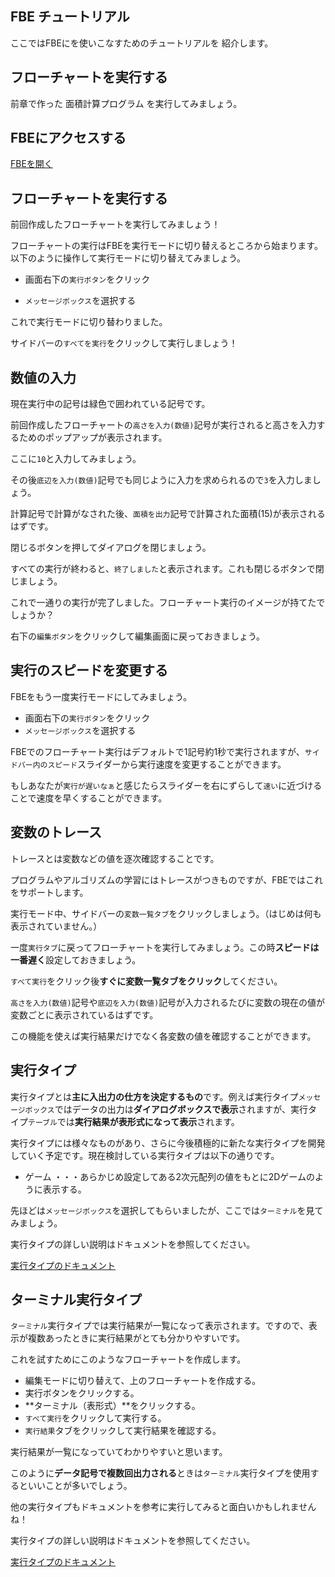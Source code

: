 
<Section>

# FBE チュートリアル

ここではFBEにを使いこなすためのチュートリアルを
紹介します。

## フローチャートを実行する

前章で作った 面積計算プログラム を実行してみましょう。

</Section>

<!-- <Section>

## FBEにアクセスする

[FBEを開く](https://fbe.vercel.app/)


![画像](ss_04)

</Section> -->

<Section>

## FBEにアクセスする

[FBEを開く](https://fbe.vercel.app/)

</Section>

<Section>

## フローチャートを実行する

前回作成したフローチャートを実行してみましょう！

フローチャートの実行はFBEを実行モードに切り替えるところから始まります。以下のように操作して実行モードに切り替えてみましょう。

<HowTo>

- 画面右下の`実行ボタン`をクリック

- `メッセージボックス`を選択する

</HowTo>

これで実行モードに切り替わりました。

<!-- 実行モードの画像 -->

サイドバーの`すべてを実行`をクリックして実行しましょう！

<!-- 実行様子の画像 -->

## 数値の入力

現在実行中の記号は緑色で囲われている記号です。

前回作成したフローチャートの`高さを入力(数値)`記号が実行されると高さを入力するためのポップアップが表示されます。

<!-- 入力記号の入力イメージ -->

ここに`10`と入力してみましょう。

<!-- 10を入力した様子 -->

その後`底辺を入力(数値)`記号でも同じように入力を求められるので`3`を入力しましょう。

<!-- 3を入力した様子 -->

計算記号で計算がなされた後、`面積を出力`記号で計算された面積(15)が表示されるはずです。

<!-- 15が出力された様子 -->

閉じるボタンを押してダイアログを閉じましょう。

すべての実行が終わると、`終了しました`と表示されます。これも閉じるボタンで閉じましょう。

これで一通りの実行が完了しました。フローチャート実行のイメージが持てたでしょうか？

右下の`編集ボタン`をクリックして編集画面に戻っておきましょう。

</Section>

<Section>

## 実行のスピードを変更する

FBEをもう一度実行モードにしてみましょう。

<HowTo>

- 画面右下の`実行ボタン`をクリック
- `メッセージボックス`を選択する

</HowTo>

FBEでのフローチャート実行はデフォルトで1記号約1秒で実行されますが、`サイドバー内のスピード`スライダーから実行速度を変更することができます。

もしあなたが`実行が遅いなぁ`と感じたらスライダーを右にずらして`速い`に近づけることで速度を早くすることができます。

</Section>

<Section>

## 変数のトレース

トレースとは変数などの値を逐次確認することです。

プログラムやアルゴリズムの学習にはトレースがつきものですが、FBEではこれをサポートします。

実行モード中、サイドバーの`変数一覧タブ`をクリックしましょう。（はじめは何も表示されていません。）

一度`実行タブ`に戻ってフローチャートを実行してみましょう。この時**スピードは一番遅く**設定しておきましょう。

`すべて実行`をクリック後**すぐに変数一覧タブをクリック**してください。

`高さを入力(数値)`記号や`底辺を入力(数値)`記号が入力されるたびに変数の現在の値が変数ごとに表示されているはずです。

<!-- 変数トレース画面 -->

この機能を使えば実行結果だけでなく各変数の値を確認することができます。

</Section>

<Section>

## 実行タイプ

実行タイプとは**主に入出力の仕方を決定するもの**です。例えば実行タイプ`メッセージボックス`ではデータの出力は**ダイアログボックスで表示**されますが、実行タイプ`テーブル`では**実行結果が表形式になって表示**されます。

<Blue>

実行タイプには様々なものがあり、さらに今後積極的に新たな実行タイプを開発していく予定です。現在検討している実行タイプは以下の通りです。

- ゲーム ・・・あらかじめ設定してある2次元配列の値をもとに2Dゲームのように表示する。

</Blue>

先ほどは`メッセージボックス`を選択してもらいましたが、ここでは`ターミナル`を見てみましょう。

<Blue>

実行タイプの詳しい説明はドキュメントを参照してください。

[実行タイプのドキュメント](/docs/exetype)

</Blue>

</Section>

<Section>

## ターミナル実行タイプ

`ターミナル`実行タイプでは実行結果が一覧になって表示されます。ですので、表示が複数あったときに実行結果がとても分かりやすいです。

これを試すためにこのようなフローチャートを作成します。

<!-- フローチャートの画像 
はじめ
1を表示
2を表示
3を表示
おわり
-->
<!-- FBEファイルのリンク -->

<HowTo>

- 編集モードに切り替えて、上のフローチャートを作成する。
- 実行ボタンをクリックする。
- **ターミナル（表形式）**をクリックする。
- `すべて実行`をクリックして実行する。
- `実行結果`タブをクリックして実行結果を確認する。

</HowTo>

<!-- ターミナルの実行結果タブの表示内容 -->

実行結果が一覧になっていてわかりやすいと思います。

このように**データ記号で複数回出力される**ときは`ターミナル`実行タイプを使用するといいことが多いでしょう。

他の実行タイプもドキュメントを参考に実行してみると面白いかもしれませんね！

<Blue>

実行タイプの詳しい説明はドキュメントを参照してください。

[実行タイプのドキュメント](/docs/exetype)

</Blue>
</Section>



